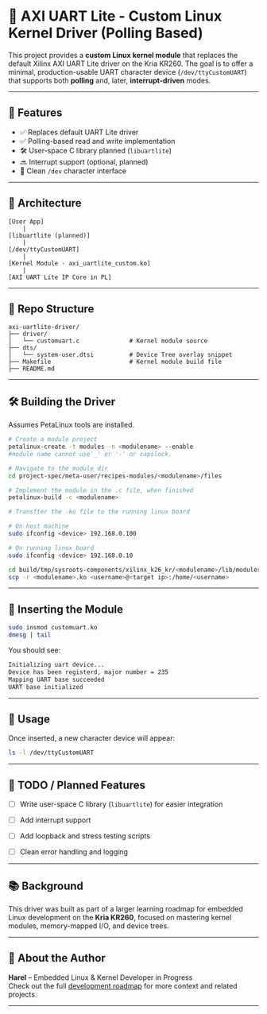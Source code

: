 # 🧵 AXI UART Lite - Custom Linux Kernel Driver (Polling Based)

This project provides a **custom Linux kernel module** that replaces the default Xilinx AXI UART Lite driver on the Kria KR260. The goal is to offer a minimal, production-usable UART character device (`/dev/ttyCustomUART`) that supports both **polling** and, later, **interrupt-driven** modes.

---

## 📌 Features

- ✅ Replaces default UART Lite driver
- ✅ Polling-based read and write implementation
- 🛠️ User-space C library planned (`libuartlite`)
- 🔜 Interrupt support (optional, planned)
- 📁 Clean `/dev` character interface

---

## 🧱 Architecture

```
[User App]
    |
[libuartlite (planned)]
    |
[/dev/ttyCustomUART]
    |
[Kernel Module - axi_uartlite_custom.ko]
    |
[AXI UART Lite IP Core in PL]
```

---

## 📂 Repo Structure

```
axi-uartlite-driver/
├── driver/
│   └── customuart.c              # Kernel module source
├── dts/
│   └── system-user.dtsi          # Device Tree overlay snippet
├── Makefile                      # Kernel module build file
├── README.md                     
```

---

## 🛠️ Building the Driver

Assumes PetaLinux tools are installed.

```bash
# Create a module project
petalinux-create -t modules -n <modulename> --enable
#module name cannot use'_' or '-' or capslock.

# Navigate to the module dir
cd project-spec/meta-user/recipes-modules/<modulename>/files

# Implement the module in the .c file, when finished
petalinux-build -c <modulename>

# Transfter the .ko file to the running linux board

# On host machine
sudo ifconfig <device> 192.168.0.100

# On running linux board
sudo ifconfig <device> 192.168.0.10

cd build/tmp/sysroots-components/xilinx_k26_kr/<modulename>/lib/modules/6.1.5-xilinx-v2023.1/extra/
scp -r <modulename>.ko <username>@<target ip>:/home/<username>
```

---

## 🚀 Inserting the Module

```bash
sudo insmod customuart.ko
dmesg | tail
```

You should see:

```bash
Initializing uart device...
Device has been registerd, major number = 235
Mapping UART base succeeded
UART base initialized
```

---

## 📖 Usage

Once inserted, a new character device will appear:

```bash
ls -l /dev/ttyCustomUART
```
---

## 👷 TODO / Planned Features

- [ ] Write user-space C library (`libuartlite`) for easier integration
- [ ] Add interrupt support 
- [ ] Add loopback and stress testing scripts
- [ ] Clean error handling and logging


---

## 📚 Background

This driver was built as part of a larger learning roadmap for embedded Linux development on the **Kria KR260**, focused on mastering kernel modules, memory-mapped I/O, and device trees.

---

## 🙋 About the Author

**Harel** – Embedded Linux & Kernel Developer in Progress  
Check out the full [development roadmap](https://github.com/harelgrecht/kr260-linux-roadmap.git) for more context and related projects.

---